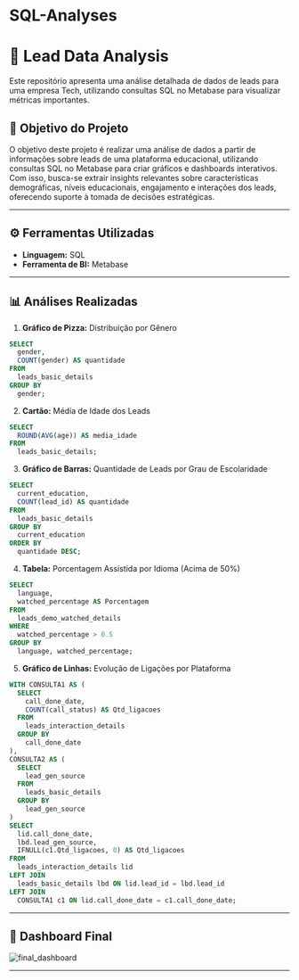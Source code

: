 # SQL-Analyses
# 🚀 Lead Data Analysis

Este repositório apresenta uma análise detalhada de dados de leads para uma empresa Tech, utilizando consultas SQL no Metabase para visualizar métricas importantes.  

## 🎯 Objetivo do Projeto 

O objetivo deste projeto é realizar uma análise de dados a partir de informações sobre leads de uma plataforma educacional, utilizando consultas SQL no Metabase para criar gráficos e dashboards interativos. Com isso, busca-se extrair insights relevantes sobre características demográficas, níveis educacionais, engajamento e interações dos leads, oferecendo suporte à tomada de decisões estratégicas.  

---

## ⚙️ Ferramentas Utilizadas  

- **Linguagem:** SQL  
- **Ferramenta de BI:** Metabase  

---

## 📊 Análises Realizadas  

1. **Gráfico de Pizza:** Distribuição por Gênero
```sql
SELECT 
  gender,
  COUNT(gender) AS quantidade
FROM 
  leads_basic_details
GROUP BY 
  gender;
```
2. **Cartão:** Média de Idade dos Leads
```sql
SELECT 
  ROUND(AVG(age)) AS media_idade
FROM 
  leads_basic_details;
```  
3. **Gráfico de Barras:** Quantidade de Leads por Grau de Escolaridade
```sql
SELECT 
  current_education,
  COUNT(lead_id) AS quantidade
FROM 
  leads_basic_details
GROUP BY 
  current_education
ORDER BY 
  quantidade DESC;
```  
4. **Tabela:** Porcentagem Assistida por Idioma (Acima de 50%)
```sql
SELECT 
  language,
  watched_percentage AS Porcentagem
FROM 
  leads_demo_watched_details
WHERE 
  watched_percentage > 0.5
GROUP BY 
  language, watched_percentage;
```    
5. **Gráfico de Linhas:** Evolução de Ligações por Plataforma
```sql
WITH CONSULTA1 AS (
  SELECT 
    call_done_date, 
    COUNT(call_status) AS Qtd_ligacoes
  FROM 
    leads_interaction_details
  GROUP BY 
    call_done_date
),
CONSULTA2 AS (
  SELECT 
    lead_gen_source
  FROM 
    leads_basic_details
  GROUP BY 
    lead_gen_source
)
SELECT 
  lid.call_done_date, 
  lbd.lead_gen_source, 
  IFNULL(c1.Qtd_ligacoes, 0) AS Qtd_ligacoes
FROM 
  leads_interaction_details lid
LEFT JOIN 
  leads_basic_details lbd ON lid.lead_id = lbd.lead_id
LEFT JOIN 
  CONSULTA1 c1 ON lid.call_done_date = c1.call_done_date;
```    

---

## 🚀 Dashboard Final  

![final_dashboard](https://github.com/user-attachments/assets/c5ad218f-d1d6-4f07-bab2-189d5315f416)
 

---

